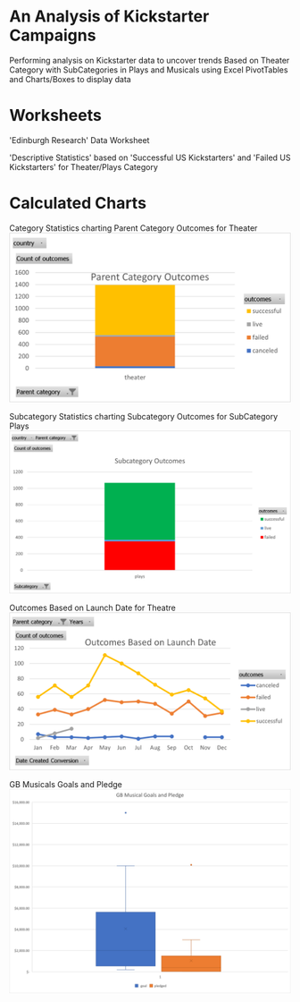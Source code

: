 # An Analysis of Kickstarter Campaigns
Performing analysis on Kickstarter data to uncover trends Based on Theater Category with SubCategories in Plays and Musicals using Excel PivotTables and Charts/Boxes to display data

# Worksheets
'Edinburgh Research' Data Worksheet 

'Descriptive Statistics' based on 'Successful US Kickstarters' and 'Failed US Kickstarters' for Theater/Plays Category

# Calculated Charts
Category Statistics charting Parent Category Outcomes for Theater
![Parent Category Outcomes](Parent%20Category%20Outcomes%20Theater.png)

Subcategory Statistics charting Subcategory Outcomes for SubCategory Plays
![Subcategory Outcomes](Subcategory%20Outcomes%20Theater%20Plays.png)

Outcomes Based on Launch Date for Theatre 
![Outcomes Based on Launch Date](Outcomes%20Based%20on%20Launch%20Date%20for%20Theater.png)

GB Musicals Goals and Pledge
![GB Musical Goals and Pledge Chart](GB%20Musical%20Goals%20and%20Pledge%20Chart.png)




